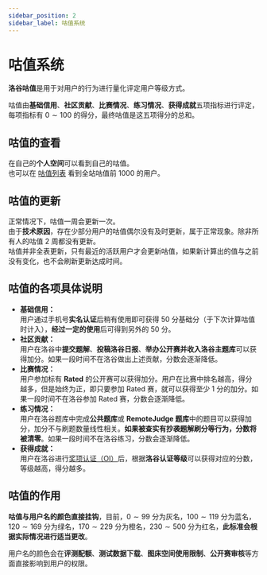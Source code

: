 ```yaml
---
sidebar_position: 2
sidebar_label: 咕值系统
---
```


# 咕值系统

**洛谷咕值**是用于对用户的行为进行量化评定用户等级方式。

咕值由**基础信用**、**社区贡献**、**比赛情况**、**练习情况**、**获得成就**五项指标进行评定，每项指标有 $0 \sim 100$ 的得分，最终咕值是这五项得分的总和。

## 咕值的查看

在自己的**个人空间**可以看到自己的咕值。  
也可以在 [咕值列表](https://www.luogu.com.cn/ranking) 看到全站咕值前 $1000$ 的用户。

## 咕值的更新

正常情况下，咕值一周会更新一次。  
由于**技术原因**，存在少部分用户的咕值偶尔没有及时更新，属于正常现象。除非所有人的咕值 2 周都没有更新。  
咕值并非全表更新，只有最近的活跃用户才会更新咕值，如果新计算出的值与之前没有变化，也不会刷新更新达成时间。

## 咕值的各项具体说明

- **基础信用：**  
  用户通过手机号**实名认证**后稍有使用即可获得 $50$ 分基础分（于下次计算咕值时计入），**经过一定的使用**后可得到另外的 $50$ 分。
- **社区贡献：**  
  用户在洛谷中**提交题解**、**投稿洛谷日报**、**举办公开赛并收入洛谷主题库**可以获得加分。如果一段时间不在洛谷做出上述贡献，分数会逐渐降低。
- **比赛情况：**  
  用户参加标有 **Rated** 的公开赛可以获得加分。用户在比赛中排名越高，得分越多，但是始终为正，即只要参加 Rated 赛，就可以获得至少 $1$ 分的加分。如果一段时间不在洛谷参加 Rated 赛，分数会逐渐降低。
- **练习情况：**  
  用户在洛谷题库中完成**公共题库**或 **RemoteJudge 题库**中的题目可以获得加分，加分不与刷题数量线性相关。**如果被查实有抄袭题解刷分等行为，分数将被清零**。如果一段时间不在洛谷练习，分数会逐渐降低。
- **获得成就：**  
  用户在洛谷进行[奖项认证（OI）](./award-certify.md)后，根据**洛谷认证等级**可以获得对应的分数，等级越高，得分越多。

## 咕值的作用

**咕值与用户名的颜色直接挂钩**，目前，$0 \sim 99$ 分为灰名，$100 \sim 119$ 分为蓝名，$120 \sim 169$ 分为绿名，$170 \sim 229$ 分为橙名，$230 \sim 500$ 分为红名，**此标准会根据实际情况进行适当更改**。

用户名的颜色会在**评测配额**、**测试数据下载**、**图床空间使用限制**、**公开赛审核**等方面直接影响到用户的权限。
